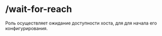 /wait-for-reach
=========

Роль осуществляет ожидание доступности хоста, для для начала его конфигурирования.

